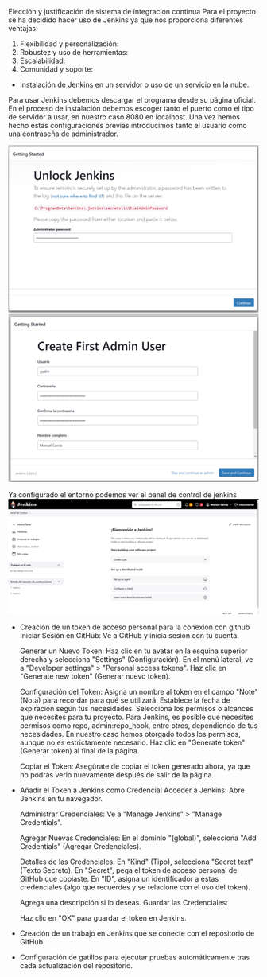 Elección y justificación de sistema de integración continua 
Para el proyecto se ha decidido hacer uso de Jenkins ya que nos proporciona diferentes ventajas:
1. Flexibilidad y personalización:
2. Robustez y uso de herramientas:
3. Escalabilidad:
4. Comunidad y soporte:

- Instalación de Jenkins en un servidor o uso de un servicio en la nube.

Para usar Jenkins debemos descargar el programa desde su página oficial. En el proceso de instalación debemos escoger tanto el puerto como el tipo de servidor a usar, en nuestro caso 8080 en localhost. Una vez hemos hecho estas configuraciones previas introducimos tanto el usuario como una contraseña de administrador.

![](/./img/4_jenkins_login.png)
![](/./img/4_jenkins_login2.png)

Ya configurado el entorno podemos ver el panel de control de jenkins
![](/./img/4_jenkins_initial_look.png)


- Creación de un token de acceso personal para la conexión con github
    Iniciar Sesión en GitHub:
    Ve a GitHub y inicia sesión con tu cuenta.

    Generar un Nuevo Token:
    Haz clic en tu avatar en la esquina superior derecha y selecciona "Settings" (Configuración).
    En el menú lateral, ve a "Developer settings" > "Personal access tokens".
    Haz clic en "Generate new token" (Generar nuevo token).

    Configuración del Token:
    Asigna un nombre al token en el campo "Note" (Nota) para recordar para qué se utilizará.
    Establece la fecha de expiración según tus necesidades.
    Selecciona los permisos o alcances que necesites para tu proyecto. Para Jenkins, es posible que necesites permisos como repo, admin:repo_hook, entre otros, dependiendo de tus necesidades. En nuestro caso hemos otorgado todos los permisos, aunque no es estrictamente  necesario.
    Haz clic en "Generate token" (Generar token) al final de la página.

    Copiar el Token:
    Asegúrate de copiar el token generado ahora, ya que no podrás verlo nuevamente después de salir de la página.

- Añadir el Token a Jenkins como Credencial
    Acceder a Jenkins:
    Abre Jenkins en tu navegador.
    
    Administrar Credenciales:
    Ve a "Manage Jenkins" > "Manage Credentials".
    
    Agregar Nuevas Credenciales:
    En el dominio "(global)", selecciona "Add Credentials" (Agregar Credenciales).

    Detalles de las Credenciales:
    En "Kind" (Tipo), selecciona "Secret text" (Texto Secreto).
    En "Secret", pega el token de acceso personal de GitHub que copiaste.
    En "ID", asigna un identificador a estas credenciales (algo que recuerdes y se relacione con el uso del token).

    Agrega una descripción si lo deseas.
    Guardar las Credenciales:

    Haz clic en "OK" para guardar el token en Jenkins.

- Creación de un trabajo en Jenkins que se conecte con el repositorio de GitHub
- Configuración de gatillos para ejecutar pruebas automáticamente tras cada actualización del repositorio.
